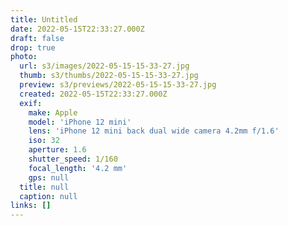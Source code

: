 ```yaml
---
title: Untitled
date: 2022-05-15T22:33:27.000Z
draft: false
drop: true
photo:
  url: s3/images/2022-05-15-15-33-27.jpg
  thumb: s3/thumbs/2022-05-15-15-33-27.jpg
  preview: s3/previews/2022-05-15-15-33-27.jpg
  created: 2022-05-15T22:33:27.000Z
  exif:
    make: Apple
    model: 'iPhone 12 mini'
    lens: 'iPhone 12 mini back dual wide camera 4.2mm f/1.6'
    iso: 32
    aperture: 1.6
    shutter_speed: 1/160
    focal_length: '4.2 mm'
    gps: null
  title: null
  caption: null
links: []
---
```

